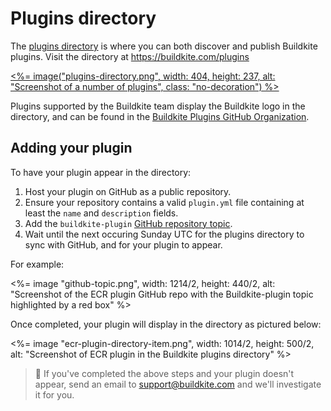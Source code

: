 # Plugins directory

The [plugins directory](https://buildkite.com/plugins) is where you can both discover and publish Buildkite plugins. Visit the directory at https://buildkite.com/plugins

<a href="https://buildkite.com/plugins"><%= image("plugins-directory.png", width: 404, height: 237, alt: "Screenshot of a number of plugins", class: "no-decoration") %></a>

Plugins supported by the Buildkite team display the Buildkite logo in the directory, and can be found in the [Buildkite Plugins GitHub Organization](https://github.com/buildkite-plugins).


## Adding your plugin

To have your plugin appear in the directory:

1. Host your plugin on GitHub as a public repository.
1. Ensure your repository contains a valid `plugin.yml` file containing at least the `name` and `description` fields.
1. Add the `buildkite-plugin` [GitHub repository topic](https://help.github.com/en/github/administering-a-repository/classifying-your-repository-with-topics).
1. Wait until the next occuring Sunday UTC for the plugins directory to sync with GitHub, and for your plugin to appear.

For example:

<%= image "github-topic.png", width: 1214/2, height: 440/2, alt: "Screenshot of the ECR plugin GitHub repo with the Buildkite-plugin topic highlighted by a red box" %>

Once completed, your plugin will display in the directory as pictured below:

<%= image "ecr-plugin-directory-item.png", width: 1014/2, height: 500/2, alt: "Screenshot of ECR plugin in the Buildkite plugins directory" %>

>🚧
> If you've completed the above steps and your plugin doesn't appear, send an email to <a href="mailto:support@buildkite.com">support@buildkite.com</a> and we'll investigate it for you.
